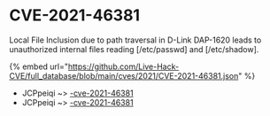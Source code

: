 # CVE-2021-46381

Local File Inclusion due to path traversal in D-Link DAP-1620 leads to unauthorized internal files reading [/etc/passwd] and [/etc/shadow].

{% embed url="https://github.com/Live-Hack-CVE/full_database/blob/main/cves/2021/CVE-2021-46381.json" %}


* JCPpeiqi ~> [-cve-2021-46381](https://www.alice-snow.ru/2021/database/cve-2021-46381/-cve-2021-46381-jcppeiqi)
* JCPpeiqi ~> [-cve-2021-46381](https://www.alice-snow.ru/2021/database/cve-2021-46381/-cve-2021-46381-jcppeiqi)